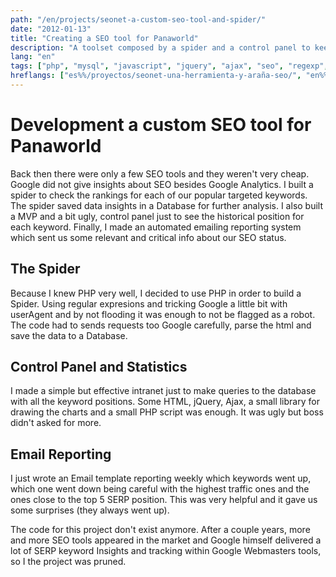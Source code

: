 ```yaml
---
path: "/en/projects/seonet-a-custom-seo-tool-and-spider/"
date: "2012-01-13"
title: "Creating a SEO tool for Panaworld"
description: "A toolset composed by a spider and a control panel to keep track of keywords and SERP rankings."
lang: "en"
tags: ["php", "mysql", "javascript", "jquery", "ajax", "seo", "regexp", "web-scraping", "web-development", "private-project", "company:panaworld"]
hreflangs: ["es%%/proyectos/seonet-una-herramienta-y-araña-seo/", "en%%/en/projects/seonet-a-custom-seo-tool-and-spider/"]
---
```

# Development a custom SEO tool for Panaworld

Back then there were only a few SEO tools and they weren't very cheap. Google did not give insights about SEO besides Google Analytics. I built a spider to check the rankings for each of our popular targeted keywords. The spider saved data insights in a Database for further analysis. I also built a MVP and a bit ugly, control panel just to see the historical position for each keyword. Finally, I made an automated emailing reporting system which sent us some relevant and critical info about our SEO status.

## The Spider

Because I knew PHP very well, I decided to use PHP in order to build a Spider. Using regular expresions and tricking Google a little bit with userAgent and by not flooding it was enough to not be flagged as a robot. The code had to sends requests too Google carefully, parse the html and save the data to a Database.

## Control Panel and Statistics

I made a simple but effective intranet just to make queries to the database with all the keyword positions. Some HTML, jQuery, Ajax, a small library for drawing the charts and a small PHP script was enough. It was ugly but boss didn't asked for more.

## Email Reporting

I just wrote an Email template reporting weekly which keywords went up, which one went down being careful with the highest traffic ones and the ones close to the top 5 SERP position. This was very helpful and it gave us some surprises (they always went up).

The code for this project don't exist anymore. After a couple years, more and more SEO tools appeared in the market and Google himself delivered a lot of SERP keyword Insights and tracking within Google Webmasters tools, so I the project was pruned.